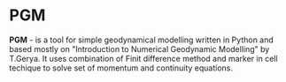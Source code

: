 PGM
===

**PGM** - is a tool for simple geodynamical modelling written in Python and
based mostly on "Introduction to Numerical Geodynamic Modelling" by T.Gerya. 
It uses combination of Finit difference method and marker in cell techique 
to solve set of momentum and continuity equations.


